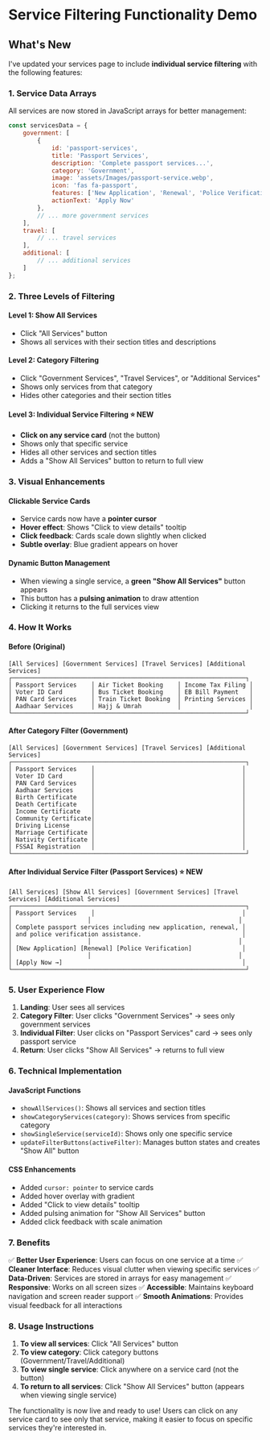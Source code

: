 # Service Filtering Functionality Demo

## What's New

I've updated your services page to include **individual service filtering** with the following features:

### 1. **Service Data Arrays**
All services are now stored in JavaScript arrays for better management:

```javascript
const servicesData = {
    government: [
        {
            id: 'passport-services',
            title: 'Passport Services',
            description: 'Complete passport services...',
            category: 'Government',
            image: 'assets/Images/passport-service.webp',
            icon: 'fas fa-passport',
            features: ['New Application', 'Renewal', 'Police Verification'],
            actionText: 'Apply Now'
        },
        // ... more government services
    ],
    travel: [
        // ... travel services
    ],
    additional: [
        // ... additional services
    ]
};
```

### 2. **Three Levels of Filtering**

#### **Level 1: Show All Services**
- Click "All Services" button
- Shows all services with their section titles and descriptions

#### **Level 2: Category Filtering**
- Click "Government Services", "Travel Services", or "Additional Services"
- Shows only services from that category
- Hides other categories and their section titles

#### **Level 3: Individual Service Filtering** ⭐ **NEW**
- **Click on any service card** (not the button)
- Shows only that specific service
- Hides all other services and section titles
- Adds a "Show All Services" button to return to full view

### 3. **Visual Enhancements**

#### **Clickable Service Cards**
- Service cards now have a **pointer cursor**
- **Hover effect**: Shows "Click to view details" tooltip
- **Click feedback**: Cards scale down slightly when clicked
- **Subtle overlay**: Blue gradient appears on hover

#### **Dynamic Button Management**
- When viewing a single service, a **green "Show All Services"** button appears
- This button has a **pulsing animation** to draw attention
- Clicking it returns to the full services view

### 4. **How It Works**

#### **Before (Original)**
```
[All Services] [Government Services] [Travel Services] [Additional Services]
┌─────────────────────────────────────────────────────────────────┐
│ Passport Services    │ Air Ticket Booking    │ Income Tax Filing │
│ Voter ID Card        │ Bus Ticket Booking    │ EB Bill Payment   │
│ PAN Card Services    │ Train Ticket Booking  │ Printing Services │
│ Aadhaar Services     │ Hajj & Umrah          │                   │
└─────────────────────────────────────────────────────────────────┘
```

#### **After Category Filter (Government)**
```
[All Services] [Government Services] [Travel Services] [Additional Services]
┌─────────────────────────────────────────────────────────────────┐
│ Passport Services    │                                         │
│ Voter ID Card        │                                         │
│ PAN Card Services    │                                         │
│ Aadhaar Services     │                                         │
│ Birth Certificate    │                                         │
│ Death Certificate    │                                         │
│ Income Certificate   │                                         │
│ Community Certificate│                                         │
│ Driving License      │                                         │
│ Marriage Certificate │                                         │
│ Nativity Certificate │                                         │
│ FSSAI Registration   │                                         │
└─────────────────────────────────────────────────────────────────┘
```

#### **After Individual Service Filter (Passport Services)** ⭐ **NEW**
```
[All Services] [Show All Services] [Government Services] [Travel Services] [Additional Services]
┌─────────────────────────────────────────────────────────────────┐
│ Passport Services    │                                         │
│                     │                                         │
│ Complete passport services including new application, renewal, │
│ and police verification assistance.                            │
│                     │                                         │
│ [New Application] [Renewal] [Police Verification]              │
│                     │                                         │
│ [Apply Now →]                                                  │
└─────────────────────────────────────────────────────────────────┘
```

### 5. **User Experience Flow**

1. **Landing**: User sees all services
2. **Category Filter**: User clicks "Government Services" → sees only government services
3. **Individual Filter**: User clicks on "Passport Services" card → sees only passport service
4. **Return**: User clicks "Show All Services" → returns to full view

### 6. **Technical Implementation**

#### **JavaScript Functions**
- `showAllServices()`: Shows all services and section titles
- `showCategoryServices(category)`: Shows services from specific category
- `showSingleService(serviceId)`: Shows only one specific service
- `updateFilterButtons(activeFilter)`: Manages button states and creates "Show All" button

#### **CSS Enhancements**
- Added `cursor: pointer` to service cards
- Added hover overlay with gradient
- Added "Click to view details" tooltip
- Added pulsing animation for "Show All Services" button
- Added click feedback with scale animation

### 7. **Benefits**

✅ **Better User Experience**: Users can focus on one service at a time
✅ **Cleaner Interface**: Reduces visual clutter when viewing specific services
✅ **Data-Driven**: Services are stored in arrays for easy management
✅ **Responsive**: Works on all screen sizes
✅ **Accessible**: Maintains keyboard navigation and screen reader support
✅ **Smooth Animations**: Provides visual feedback for all interactions

### 8. **Usage Instructions**

1. **To view all services**: Click "All Services" button
2. **To view category**: Click category buttons (Government/Travel/Additional)
3. **To view single service**: Click anywhere on a service card (not the button)
4. **To return to all services**: Click "Show All Services" button (appears when viewing single service)

The functionality is now live and ready to use! Users can click on any service card to see only that service, making it easier to focus on specific services they're interested in.